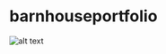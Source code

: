 # barnhouseportfolio
![alt text](https://github.com/[username]/[reponame]/blob/[branch]/image.jpg?raw=true)
